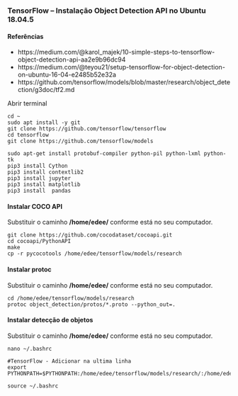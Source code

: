 <h3>TensorFlow – Instalação Object Detection API no Ubuntu 18.04.5</h3>

<h4>Referências</h4>

<ul>
<li>https://medium.com/@karol_majek/10-simple-steps-to-tensorflow-object-detection-api-aa2e9b96dc94</li>
<li>https://medium.com/@teyou21/setup-tensorflow-for-object-detection-on-ubuntu-16-04-e2485b52e32a</li>
<li>https://github.com/tensorflow/models/blob/master/research/object_detection/g3doc/tf2.md</li>
</ul>

<p>Abrir terminal</p>

```
cd ~
sudo apt install -y git
git clone https://github.com/tensorflow/tensorflow
cd tensorflow
git clone https://github.com/tensorflow/models
```

```
sudo apt-get install protobuf-compiler python-pil python-lxml python-tk
pip3 install Cython
pip3 install contextlib2
pip3 install jupyter
pip3 install matplotlib
pip3 install  pandas
```

<h4>Instalar COCO API</h4>
<p>Substituir o caminho <b>/home/edee/</b> conforme está no seu computador. </p>

```
git clone https://github.com/cocodataset/cocoapi.git
cd cocoapi/PythonAPI
make
cp -r pycocotools /home/edee/tensorflow/models/research
```

<h4>Instalar protoc</h4>

<p>Substituir o caminho <b>/home/edee/</b> conforme está no seu computador. </p>

```
cd /home/edee/tensorflow/models/research
protoc object_detection/protos/*.proto --python_out=.

```

<h4>Instalar detecção de objetos</h4>

<p>Substituir o caminho <b>/home/edee/</b> conforme está no seu computador. </p>

```
nano ~/.bashrc

#TensorFlow - Adicionar na ultima linha
export PYTHONPATH=$PYTHONPATH:/home/edee/tensorflow/models/research/:/home/edee/tensorflow/models/research/slim

source ~/.bashrc
```
